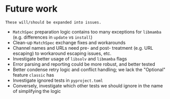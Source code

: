 # Future work

```{warning} WIP
These will/should be expanded into issues.
```

* `MatchSpec` preparation logic contains too many exceptions for `libmamba` (e.g. differences in `update` vs `install`)
* Clean-up `MatchSpec` exchange fixes and workarounds
* Channel names and URLs need pre- and post- treatment (e.g. URL escaping) to workaround escaping issues, etc.
* Investigate better usage of `libsolv` and `libmamba` flags
* Error parsing and reporting could be more robust, and better tested
* Better condense retry logic and conflict handling; we lack the "Optional" feature `classic` has
* Investigate ignored tests in `pyproject.toml`
* Conversely, investigate which other tests we should ignore in the name of simplifying the logic
